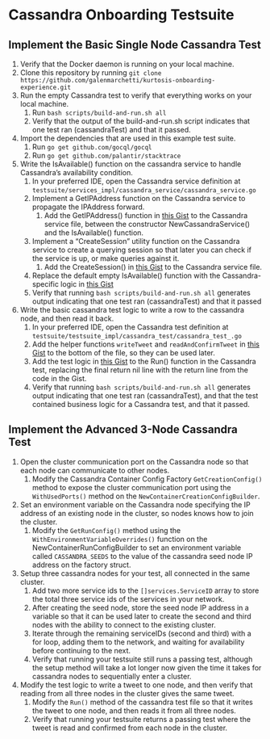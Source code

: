 Cassandra Onboarding Testsuite
=====================

## Implement the Basic Single Node Cassandra Test

1. Verify that the Docker daemon is running on your local machine.
2. Clone this repository by running `git clone https://github.com/galenmarchetti/kurtosis-onboarding-experience.git`
3. Run the empty Cassandra test to verify that everything works on your local machine.
    1. Run `bash scripts/build-and-run.sh all`
    2. Verify that the output of the build-and-run.sh script indicates that one test ran (cassandraTest) and that it passed.
4. Import the dependencies that are used in this example test suite.
    1. Run `go get github.com/gocql/gocql`
    2. Run `go get github.com/palantir/stacktrace`
5. Write the IsAvailable() function on the cassandra service to handle Cassandra’s availability condition.
    1. In your preferred IDE, open the Cassandra service definition at `testsuite/services_impl/cassandra_service/cassandra_service.go`
    2. Implement a GetIPAddress function on the Cassandra service to propagate the IPAddress forward.
        1. Add the GetIPAddress() function in [this Gist](https://gist.github.com/galenmarchetti/7958b0973f63081425091563578db1e9) to the Cassandra service file, between the constructor NewCassandraService() and the IsAvailable() function.
    3. Implement a “CreateSession” utility function on the Cassandra service to create a querying session so that later you can check if the service is up, or make queries against it.
        1. Add the CreateSession() in [this Gist](https://gist.github.com/galenmarchetti/03e41a50996279233f0d60cf23bfe331) to the Cassandra service file.
    4. Replace the default empty IsAvailable() function with the Cassandra-specific logic in [this Gist](https://gist.github.com/galenmarchetti/3f14080949a131d16a7b6204390a13ee)
    5. Verify that running `bash scripts/build-and-run.sh all` generates output indicating that one test ran (cassandraTest) and that it passed
6. Write the basic cassandra test logic to write a row to the cassandra node, and then read it back.
    1. In your preferred IDE, open the Cassandra test definition at `testsuite/testsuite_impl/cassandra_test/cassandra_test_.go`
    2. Add the helper functions `writeTweet` and `readAndConfirmTweet` in [this Gist](https://gist.github.com/galenmarchetti/98252fec7b92d2174d71ee7c72261bd3) to the bottom of the file, so they can be used later.
    3. Add the test logic in [this Gist](https://gist.github.com/galenmarchetti/118a2555749c7c47760cb58faa251795) to the Run() function in the Cassandra test, replacing the final return nil line with the return line from the code in the Gist.
    4. Verify that running `bash scripts/build-and-run.sh all` generates output indicating that one test ran (cassandraTest), and that the test contained business logic for a Cassandra test, and that it passed.

## Implement the Advanced 3-Node Cassandra Test

   1. Open the cluster communication port on the Cassandra node so that each node can communicate to other nodes.
       1. Modify the Cassandra Container Config Factory `GetCreationConfig()` method to expose the cluster communication port using the `WithUsedPorts()` method on the `NewContainerCreationConfigBuilder`.
   2. Set an environment variable on the Cassandra node specifying the IP address of an existing node in the cluster, so nodes knows how to join the cluster.
       1. Modify the `GetRunConfig()` method using the `WithEnvironmentVariableOverrides()` function on the NewContainerRunConfigBuilder to set an environment variable called `CASSANDRA_SEEDS` to the value of the cassandra seed node IP address on the factory struct.
   3. Setup three cassandra nodes for your test, all connected in the same cluster.
       1. Add two more service ids to the `[]services.ServiceID` array to store the total three service ids of the services in your network.
       2. After creating the seed node, store the seed node IP address in a variable so that it can be used later to create the second and third nodes with the ability to connect to the existing cluster.
       3. Iterate through the remaining serviceIDs (second and third) with a for loop, adding them to the network, and waiting for availability before continuing to the next.
       4. Verify that running your testsuite still runs a passing test, although the setup method will take a lot longer now given the time it takes for cassandra nodes to sequentially enter a cluster.
   4. Modify the test logic to write a tweet to one node, and then verify that reading from all three nodes in the cluster gives the same tweet.
       1. Modify the `Run()` method of the cassandra test file so that it writes the tweet to one node, and then reads it from all three nodes.
       2. Verify that running your testsuite returns a passing test where the tweet is read and confirmed from each node in the cluster.
